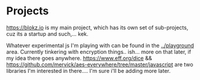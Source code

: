 # Projects

<a href='https://blokz.io'>https://blokz.io</a> is my main project, which has its own set of sub-projects, cuz its a startup and such,... kek</a>.

Whatever experimental js I'm playing with can be found in the <a href='../playground/'>../playground</a> area. 
Currently tinkering with encryption things.. ish... more on that later, if my idea there goes anywhere. https://www.eff.org/dice && 
https://github.com/mervick/aes-everywhere/tree/master/javascript are two libraries I'm interested in there.... I'm sure i'll be adding more later. 


